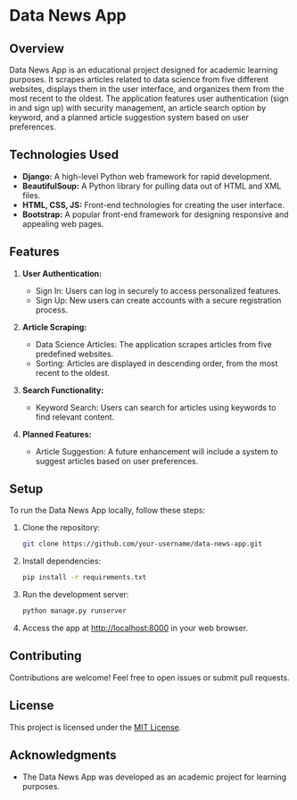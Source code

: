 # Data News App

## Overview

Data News App is an educational project designed for academic learning purposes. It scrapes articles related to data science from five different websites, displays them in the user interface, and organizes them from the most recent to the oldest. The application features user authentication (sign in and sign up) with security management, an article search option by keyword, and a planned article suggestion system based on user preferences.

## Technologies Used

- **Django:** A high-level Python web framework for rapid development.
- **BeautifulSoup:** A Python library for pulling data out of HTML and XML files.
- **HTML, CSS, JS:** Front-end technologies for creating the user interface.
- **Bootstrap:** A popular front-end framework for designing responsive and appealing web pages.

## Features

1. **User Authentication:**
   - Sign In: Users can log in securely to access personalized features.
   - Sign Up: New users can create accounts with a secure registration process.

2. **Article Scraping:**
   - Data Science Articles: The application scrapes articles from five predefined websites.
   - Sorting: Articles are displayed in descending order, from the most recent to the oldest.

3. **Search Functionality:**
   - Keyword Search: Users can search for articles using keywords to find relevant content.

4. **Planned Features:**
   - Article Suggestion: A future enhancement will include a system to suggest articles based on user preferences.

## Setup

To run the Data News App locally, follow these steps:

1. Clone the repository:
   ```bash
   git clone https://github.com/your-username/data-news-app.git
   ```

2. Install dependencies:
   ```bash
   pip install -r requirements.txt
   ```

3. Run the development server:
   ```bash
   python manage.py runserver
   ```

4. Access the app at [http://localhost:8000](http://localhost:8000) in your web browser.

## Contributing

Contributions are welcome! Feel free to open issues or submit pull requests.

## License

This project is licensed under the [MIT License](LICENSE).

## Acknowledgments

- The Data News App was developed as an academic project for learning purposes.
